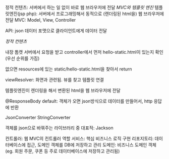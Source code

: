 정적 컨텐츠: 서버에서 하는 일 없이 바로 웹 브라우저에 전달
*MVC와 템플릿 엔진*
템플릿엔진(jsp php): 서버에서 프로그래밍해서 동적으로 (렌더링된 html을) 웹 브라우저에 전달
MVC: Model, View, Controller

API: json 데이터 포맷으로 클라이언트에게 데이터 전달


*정적 컨텐츠*

내장 톰캣 서버에서 요청을 받고 controller에서 먼저 hello-static.html이 있는지 확인(우선 순위를 가짐)

없으면 resources에 있는 static/hello-static.html을 찾아서 return

viewResolver: 화면과 관련됨. 뷰를 찾고 템플릿 연결

템플릿엔진이 렌더링을 해서 변환된 html을 웹 브라우저에 전달



@ResponseBody
default: 객체가 오면 json방식으로 데이터를 만들어서, http 응답에 반환

JsonConverter StringConverter

객체를 json으로 바꿔주는 라이브러리 중 대표적: Jackson





컨트롤러: 웹 MVC의 컨트롤러 역할
서비스: 핵심 비즈니스 로직 구현
리포지토리: 데이터베이스에 접근, 도메인 객체를 DB에 저장하고 관리
도메인: 비즈니스 도메인 객체 (eg. 회원 주문, 쿠폰 등 주로 데이터베이스에 저장하고 관리됨)